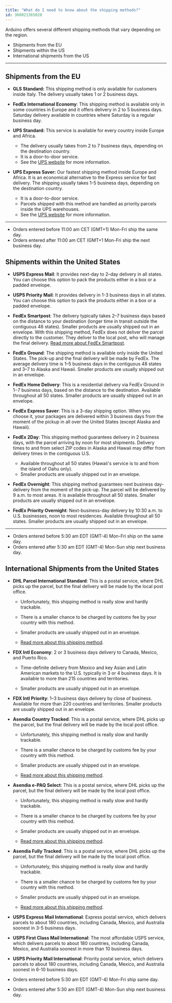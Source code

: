 ```yaml
---
title: "What do I need to know about the shipping methods?"
id: 360021365020
---
```


Arduino offers several different shipping methods that vary depending on the region.

* Shipments from the EU
* Shipments within the US
* International shipments from the US

---

## Shipments from the EU

* **GLS Standard:** This shipping method is only available for customers inside Italy. The delivery usually takes 1 or 2 business days.

* **FedEx International Economy**: This shipping method is available only in some countries in Europe and it offers delivery in 2 to 5 business days. Saturday delivery available in countries where Saturday is a regular business day.

* **UPS Standard:** This service is available for every country inside Europe and Africa.
  * The delivery usually takes from 2 to 7 business days, depending on the destination country.
  * It is a door-to-door service.
  * See the [UPS website](https://www.ups.com/hu/en/shipping/international/services/standard.page) for more information.

* **UPS Express Saver:** Our fastest shipping method inside Europe and Africa. It is an economical alternative to the Express service for fast delivery. The shipping usually takes 1-5 business days, depending on the destination country.
  * It is a door-to-door service.
  * Parcels shipped with this method are handled as priority parcels inside the UPS warehouses.
  * See the [UPS website](https://www.ups.com/hu/en/shipping/international/services/express-saver.page) for more information.

---

* Orders entered before 11:00 am CET (GMT+1) Mon-Fri ship the same day.
* Orders entered after 11:00 am CET (GMT+1 Mon-Fri ship the next business day.

## Shipments within the United States

* **USPS Express Mail**: It provides next-day to 2–day delivery in all states. You can choose this option to pack the products either in a box or a padded envelope.

* **USPS Priority Mail**: It provides delivery in 1-3 business days in all states. You can choose this option to pack the products either in a box or a padded envelope.

* **FedEx Smartpost**: The delivery typically takes 2–7 business days based on the distance to your destination (longer time in transit outside the contiguous 48 states). Smaller products are usually shipped out in an envelope.
With this shipping method, FedEx does not deliver the parcel directly to the customer. They deliver to the local post, who will manage the final delivery. [Read more about FedEx Smartpost](https://support.arduino.cc/hc/en-us/articles/360018392860-About-FedEx-Smartpost).

* **FedEx Ground**: The shipping method is available only inside the United States. The pick-up and the final delivery will be made by FedEx. The average delivery time is 1–5 business days in the contiguous 48 states and 3–7 to Alaska and Hawaii. Smaller products are usually shipped out in an envelope.

* **FedEx Home Delivery**: This is a residential delivery via FedEx Ground in 1−7 business days, based on the distance to the destination. Available throughout all 50 states. Smaller products are usually shipped out in an envelope.

* **FedEx Express Saver**: This is a 3-day shipping option. When you choose it, your packages are delivered within 3 business days from the moment of the pickup in all over the United States (except Alaska and Hawaii).

* **FedEx 2Day**: This shipping method guarantees delivery in 2 business days, with the parcel arriving by noon for most shipments. Delivery times to and from select ZIP codes in Alaska and Hawaii may differ from delivery times in the contiguous U.S.
  * Available throughout all 50 states (Hawaii's service is to and from the island of Oahu only).
  * Smaller products are usually shipped out in an envelope.

* **FedEx Overnight**: This shipping method guarantees next business day-delivery from the moment of the pick-up. The parcel will be delivered by 9 a.m. to most areas. It is available throughout all 50 states. Smaller products are usually shipped out in an envelope.

* **FedEx Priority Overnight**: Next-business-day delivery by 10:30 a.m. to U.S. businesses, noon to most residences. Available throughout all 50 states. Smaller products are usually shipped out in an envelope.

---

* Orders entered before 5:30 am EDT (GMT-4) Mon-Fri ship on the same day.
* Orders entered after 5:30 am EDT (GMT-4) Mon-Sun ship next business day.

## International Shipments from the United States

* **DHL Parcel International Standard**: This is a postal service, where DHL picks up the parcel, but the final delivery will be made by the local post office.

  * Unfortunately, this shipping method is really slow and hardly trackable.

  * There is a smaller chance to be charged by customs fee by your country with this method.

  * Smaller products are usually shipped out in an envelope.

  * [Read more about this shipping method](https://support.arduino.cc/hc/en-us/articles/360016495719).

* **FDX Intl Economy**: 2 or 3 business days delivery to Canada, Mexico, and Puerto Rico.

  * Time-definite delivery from Mexico and key Asian and Latin American markets to the U.S. typically in 3 or 4 business days. It is available to more than 215 countries and territories.

  * Smaller products are usually shipped out in an envelope.

* **FDX Intl Priority**: 1–3 business days delivery by close of business. Available for more than 220 countries and territories. Smaller products are usually shipped out in an envelope.

* **Asendia Country Tracked**: This is a postal service, where DHL picks up the parcel, but the final delivery will be made by the local post office.

  * Unfortunately, this shipping method is really slow and hardly trackable.

  * There is a smaller chance to be charged by customs fee by your country with this method.

  * Smaller products are usually shipped out in an envelope.

  * [Read more about this shipping method](https://support.arduino.cc/hc/en-us/articles/360016495719).

* **Asendia e-PAQ Select**: This is a postal service, where DHL picks up the parcel, but the final delivery will be made by the local post office.

  * Unfortunately, this shipping method is really slow and hardly trackable.

  * There is a smaller chance to be charged by customs fee by your country with this method.

  * Smaller products are usually shipped out in an envelope.

  * [Read more about this shipping method](https://support.arduino.cc/hc/en-us/articles/360016495719).

* **Asendia Fully Tracked**: This is a postal service, where DHL picks up the parcel, but the final delivery will be made by the local post office.

  * Unfortunately, this shipping method is really slow and hardly trackable.

  * There is a smaller chance to be charged by customs fee by your country with this method.

  * Smaller products are usually shipped out in an envelope.

  * [Read more about this shipping method](https://support.arduino.cc/hc/en-us/articles/360016495719).

* **USPS Express Mail International**: Express postal service, which delivers parcels to about 180 countries, including Canada, Mexico, and Australia soonest in 3-5 business days.

* **USPS First Class Mail International**: The most affordable USPS service, which delivers parcels to about 180 countries, including Canada, Mexico, and Australia soonest in more than 10 business days.

* **USPS Priority Mail International**: Priority postal service, which delivers parcels to about 180 countries, including Canada, Mexico, and Australia soonest in 6-10 business days.

* Orders entered before 5:30 am EDT (GMT-4) Mon-Fri ship same day.
* Orders entered after 5:30 am EDT (GMT-4) Mon-Sun ship next business day.
